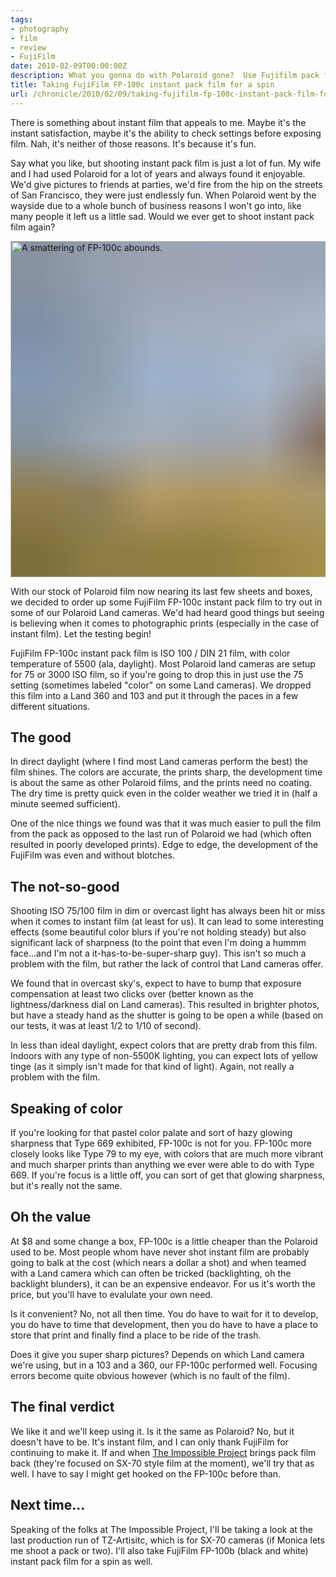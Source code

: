 ```yaml
---
tags:
- photography
- film
- review
- FujiFilm
date: 2010-02-09T00:00:00Z
description: What you gonna do with Polaroid gone?  Use Fujifilm pack film instead.
title: Taking FujiFilm FP-100c instant pack film for a spin
url: /chronicle/2010/02/09/taking-fujifilm-fp-100c-instant-pack-film-for-a-spin/
---
```


There is something about instant film that appeals to me.  Maybe it's the instant satisfaction, maybe it's the ability to check settings before exposing film.  Nah, it's neither of those reasons.  It's because it's fun.

Say what you like, but shooting instant pack film is just a lot of fun.  My wife and I had used Polaroid for a lot of years and always found it enjoyable.  We'd give pictures to friends at parties, we'd fire from the hip on the streets of San Francisco, they were just endlessly fun.  When Polaroid went by the wayside due to a whole bunch of business reasons I won't go into, like many people it left us a little sad.  Would we ever get to shoot instant pack film again?

<img decoding="async" loading="lazy" width="800" height="538" style="background-size: cover;
          background-image: url('data:image/svg+xml;charset=utf-8,%3Csvg xmlns=\'http%3A//www.w3.org/2000/svg\' xmlns%3Axlink=\'http%3A//www.w3.org/1999/xlink\' viewBox=\'0 0 1280 853\'%3E%3Cfilter id=\'b\' color-interpolation-filters=\'sRGB\'%3E%3CfeGaussianBlur stdDeviation=\'.5\'%3E%3C/feGaussianBlur%3E%3CfeComponentTransfer%3E%3CfeFuncA type=\'discrete\' tableValues=\'1 1\'%3E%3C/feFuncA%3E%3C/feComponentTransfer%3E%3C/filter%3E%3Cimage filter=\'url(%23b)\' x=\'0\' y=\'0\' height=\'100%25\' width=\'100%25\' xlink%3Ahref=\'data%3Aimage/png;base64,iVBORw0KGgoAAAANSUhEUgAAAAkAAAAGCAIAAACepSOSAAAACXBIWXMAAC4jAAAuIwF4pT92AAAAs0lEQVQI1wGoAFf/AImSoJSer5yjs52ktp2luJuluKOpuJefsoCNowB+kKaOm66grL+krsCnsMGrt8m1u8mzt8OVoLIAhJqzjZ2tnLLLnLHJp7fNmpyjqbPCqLrRjqO7AIeUn5ultaWtt56msaSnroZyY4mBgLq7wY6TmwCRfk2Pf1uzm2WulV+xmV6rmGyQfFm3nWSBcEIAfm46jX1FkH5Djn5AmodGo49MopBLlIRBfG8yj/dfjF5frTUAAAAASUVORK5CYII=\'%3E%3C/image%3E%3C/svg%3E');" src="https://storage.googleapis.com/jdr-public-imgs/blog-archive/2010/02/fp-100c-i1.jpg" alt="A smattering of FP-100c abounds.">

With our stock of Polaroid film now nearing its last few sheets and boxes, we decided to order up some FujiFilm FP-100c instant pack film to try out in some of our Polaroid Land cameras.  We'd had heard good things but seeing is believing when it comes to photographic prints (especially in the case of instant film).  Let the testing begin!

FujiFilm FP-100c instant pack film is ISO 100 / DIN 21 film, with color temperature of 5500 (ala, daylight). Most Polaroid land cameras are setup for 75 or 3000 ISO film, so if you're going to drop this in just use the 75 setting (sometimes labeled "color" on some Land cameras).  We dropped this film into a Land 360 and 103 and put it through the paces in a few different situations.

## The good
In direct daylight (where I find most Land cameras perform the best) the film shines.  The colors are accurate, the prints sharp, the development time is about the same as other Polaroid films, and the prints need no coating.  The dry time is pretty quick even in the colder weather we tried it in (half a minute seemed sufficient).

One of the nice things we found was that it was much easier to pull the film from the pack as opposed to the last run of Polaroid we had (which often resulted in poorly developed prints). Edge to edge, the development of the FujiFilm was even and without blotches.

## The not-so-good
Shooting ISO 75/100 film in dim or overcast light has always been hit or miss when it comes to instant film (at least for us).  It can lead to some interesting effects (some beautiful color blurs if you're not holding steady) but also significant lack of sharpness (to the point that even I'm doing a hummm face...and I'm not a it-has-to-be-super-sharp guy). This isn't so much a problem with the film, but rather the lack of control that Land cameras offer.

We found that in overcast sky's, expect to have to bump that exposure compensation at least two clicks over (better known as the lightness/darkness dial on Land cameras).  This resulted in brighter photos, but have a steady hand as the shutter is going to be open a while (based on our tests, it was at least 1/2 to 1/10 of second).

In less than ideal daylight, expect colors that are pretty drab from this film. Indoors with any type of non-5500K lighting, you can expect lots of yellow tinge (as it simply isn't made for that kind of light).  Again, not really a problem with the film.

## Speaking of color
If you're looking for that pastel  color palate and sort of hazy glowing sharpness that Type 669 exhibited, FP-100c is not for you.  FP-100c more closely looks like Type 79 to my eye, with colors that are much more vibrant and much sharper prints than anything we ever were able to do with Type 669.  If you're focus is a little off, you can sort of get that glowing sharpness, but it's really not the same.

## Oh the value
At $8 and some change a box, FP-100c is a little cheaper than the Polaroid used to be. Most people whom have never shot instant film are probably going to balk at the cost (which nears a dollar a shot) and when teamed with a Land camera which can often be tricked (backlighting, oh the backlight blunders), it can be an expensive endeavor.  For us it's worth the price, but you'll have to evalulate your own need.

Is it convenient? No, not all then time. You do have to wait for it to develop, you do have to time that development, then you do have to have a place to store that print and finally find a place to be ride of the trash.

Does it give you super sharp pictures? Depends on which Land camera we're using, but in a 103 and a 360, our FP-100c performed  well.  Focusing errors become quite obvious however (which is no fault of the film).

## The final verdict
We like it and we'll keep using it.  Is it the same as Polaroid?  No, but it doesn't have to be.  It's instant film, and I can only thank FujiFilm for continuing to make it.  If and when <a href="http://www.the-impossible-project.com/">The Impossible Project</a> brings pack film back (they're focused on SX-70 style film at the moment), we'll try that as well. I have to say I might get hooked on the FP-100c before than.

## Next time...
Speaking of the folks at The Impossible Project, I'll be taking a look at the last production run of TZ-Artisitc, which is for SX-70 cameras (if Monica lets me shoot a pack or two).  I'll also take FujiFilm FP-100b (black and white) instant pack film for a spin as well.

